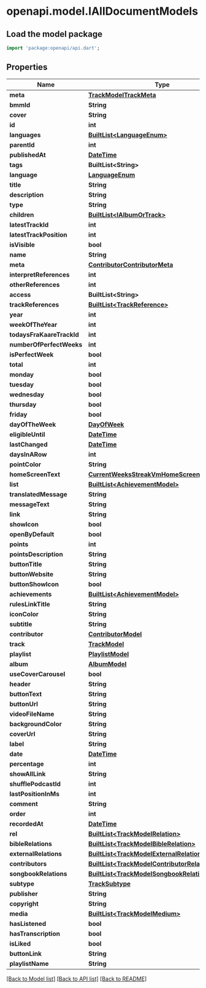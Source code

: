 # openapi.model.IAllDocumentModels

## Load the model package
```dart
import 'package:openapi/api.dart';
```

## Properties
Name | Type | Description | Notes
------------ | ------------- | ------------- | -------------
**meta** | [**TrackModelTrackMeta**](TrackModelTrackMeta.md) |  | 
**bmmId** | **String** |  | [optional] 
**cover** | **String** |  | [optional] 
**id** | **int** |  | 
**languages** | [**BuiltList&lt;LanguageEnum&gt;**](LanguageEnum.md) |  | [optional] 
**parentId** | **int** |  | 
**publishedAt** | [**DateTime**](DateTime.md) |  | 
**tags** | **BuiltList&lt;String&gt;** |  | 
**language** | [**LanguageEnum**](LanguageEnum.md) |  | 
**title** | **String** |  | [optional] 
**description** | **String** |  | [optional] 
**type** | **String** |  | 
**children** | [**BuiltList&lt;IAlbumOrTrack&gt;**](IAlbumOrTrack.md) |  | [optional] 
**latestTrackId** | **int** |  | [optional] 
**latestTrackPosition** | **int** |  | [optional] 
**isVisible** | **bool** |  | [optional] 
**name** | **String** |  | 
**meta** | [**ContributorContributorMeta**](ContributorContributorMeta.md) |  | [optional] 
**interpretReferences** | **int** |  | [optional] 
**otherReferences** | **int** |  | [optional] 
**access** | **BuiltList&lt;String&gt;** |  | [optional] 
**trackReferences** | [**BuiltList&lt;TrackReference&gt;**](TrackReference.md) |  | [optional] 
**year** | **int** |  | [optional] 
**weekOfTheYear** | **int** |  | [optional] 
**todaysFraKaareTrackId** | **int** |  | [optional] 
**numberOfPerfectWeeks** | **int** |  | [optional] 
**isPerfectWeek** | **bool** |  | [optional] 
**total** | **int** |  | [optional] 
**monday** | **bool** |  | [optional] 
**tuesday** | **bool** |  | [optional] 
**wednesday** | **bool** |  | [optional] 
**thursday** | **bool** |  | [optional] 
**friday** | **bool** |  | [optional] 
**dayOfTheWeek** | [**DayOfWeek**](DayOfWeek.md) |  | [optional] 
**eligibleUntil** | [**DateTime**](DateTime.md) |  | [optional] 
**lastChanged** | [**DateTime**](DateTime.md) |  | [optional] 
**daysInARow** | **int** |  | [optional] 
**pointColor** | **String** |  | [optional] 
**homeScreenText** | [**CurrentWeeksStreakVmHomeScreenTextOptions**](CurrentWeeksStreakVmHomeScreenTextOptions.md) |  | [optional] 
**list** | [**BuiltList&lt;AchievementModel&gt;**](AchievementModel.md) |  | [optional] 
**translatedMessage** | **String** |  | [optional] 
**messageText** | **String** |  | [optional] 
**link** | **String** |  | [optional] 
**showIcon** | **bool** |  | [optional] 
**openByDefault** | **bool** |  | [optional] 
**points** | **int** |  | [optional] 
**pointsDescription** | **String** |  | [optional] 
**buttonTitle** | **String** |  | [optional] 
**buttonWebsite** | **String** |  | [optional] 
**buttonShowIcon** | **bool** |  | [optional] 
**achievements** | [**BuiltList&lt;AchievementModel&gt;**](AchievementModel.md) |  | [optional] 
**rulesLinkTitle** | **String** |  | [optional] 
**iconColor** | **String** |  | [optional] 
**subtitle** | **String** |  | [optional] 
**contributor** | [**ContributorModel**](ContributorModel.md) |  | [optional] 
**track** | [**TrackModel**](TrackModel.md) |  | [optional] 
**playlist** | [**PlaylistModel**](PlaylistModel.md) |  | [optional] 
**album** | [**AlbumModel**](AlbumModel.md) |  | [optional] 
**useCoverCarousel** | **bool** |  | [optional] 
**header** | **String** |  | [optional] 
**buttonText** | **String** |  | [optional] 
**buttonUrl** | **String** |  | [optional] 
**videoFileName** | **String** |  | [optional] 
**backgroundColor** | **String** |  | [optional] 
**coverUrl** | **String** |  | [optional] 
**label** | **String** |  | [optional] 
**date** | [**DateTime**](DateTime.md) |  | [optional] 
**percentage** | **int** |  | [optional] 
**showAllLink** | **String** |  | [optional] 
**shufflePodcastId** | **int** |  | [optional] 
**lastPositionInMs** | **int** |  | [optional] 
**comment** | **String** |  | [optional] 
**order** | **int** |  | [optional] 
**recordedAt** | [**DateTime**](DateTime.md) |  | 
**rel** | [**BuiltList&lt;TrackModelRelation&gt;**](TrackModelRelation.md) |  | [optional] 
**bibleRelations** | [**BuiltList&lt;TrackModelBibleRelation&gt;**](TrackModelBibleRelation.md) |  | [optional] 
**externalRelations** | [**BuiltList&lt;TrackModelExternalRelation&gt;**](TrackModelExternalRelation.md) |  | [optional] 
**contributors** | [**BuiltList&lt;TrackModelContributorRelation&gt;**](TrackModelContributorRelation.md) |  | [optional] 
**songbookRelations** | [**BuiltList&lt;TrackModelSongbookRelation&gt;**](TrackModelSongbookRelation.md) |  | [optional] 
**subtype** | [**TrackSubtype**](TrackSubtype.md) |  | 
**publisher** | **String** |  | [optional] 
**copyright** | **String** |  | [optional] 
**media** | [**BuiltList&lt;TrackModelMedium&gt;**](TrackModelMedium.md) |  | [optional] 
**hasListened** | **bool** |  | [optional] 
**hasTranscription** | **bool** |  | [optional] 
**isLiked** | **bool** |  | [optional] 
**buttonLink** | **String** |  | [optional] 
**playlistName** | **String** |  | [optional] 

[[Back to Model list]](../README.md#documentation-for-models) [[Back to API list]](../README.md#documentation-for-api-endpoints) [[Back to README]](../README.md)


